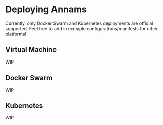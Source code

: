 # Deploying Annams
Currently, only Docker Swarm and Kubernetes deployments are official supported. Feel free to add in exmaple configurations/manifests for other platforms!

## Virtual Machine
WIP

## Docker Swarm
WIP

## Kubernetes
WIP